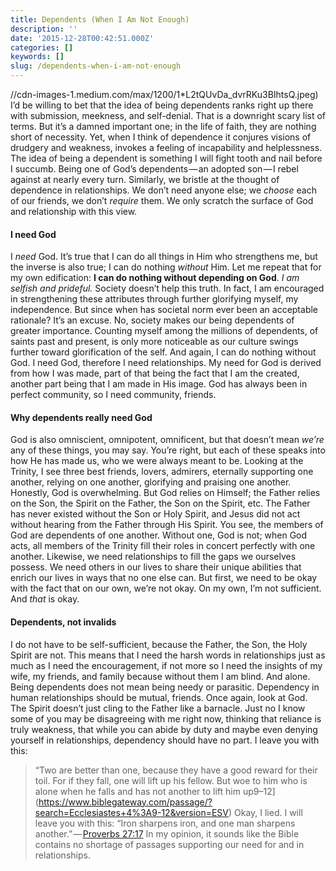 ```yaml
---
title: Dependents (When I Am Not Enough)
description: ''
date: '2015-12-28T00:42:51.000Z'
categories: []
keywords: []
slug: /dependents-when-i-am-not-enough
---
```

//cdn-images-1.medium.com/max/1200/1*L2tQUvDa_dvrRKu3BIhtsQ.jpeg)
I’d be willing to bet that the idea of being dependents ranks right up there with submission, meekness, and self-denial. That is a downright scary list of terms. But it’s a damned important one; in the life of faith, they are nothing short of necessity.
Yet, when I think of dependence it conjures visions of drudgery and weakness, invokes a feeling of incapability and helplessness. The idea of being a dependent is something I will fight tooth and nail before I succumb. Being one of God’s dependents _—_ an adopted son _—_ I rebel against at nearly every turn.
Similarly, we bristle at the thought of dependence in relationships. We don’t need anyone else; we _choose_ each of our friends, we don’t _require_ them. We only scratch the surface of God and relationship with this view.
#### I need God
I _need_ God. It’s true that I can do all things in Him who strengthens me, but the inverse is also true; I can do nothing _without_ Him. Let me repeat that for my own edification: **I can do nothing without depending on God**.
_I am selfish and prideful._ Society doesn’t help this truth. In fact, I am encouraged in strengthening these attributes through further glorifying myself, my independence. But since when has societal norm ever been an acceptable rationale? It’s an excuse.
No, society makes our being dependents of greater importance. Counting myself among the millions of dependents, of saints past and present, is only more noticeable as our culture swings further toward glorification of the self. And again, I can do nothing without God.
I need God, therefore I need relationships. My need for God is derived from how I was made, part of that being the fact that I am the created, another part being that I am made in His image. God has always been in perfect community, so I need community, friends.
#### Why dependents really need God
God is also omniscient, omnipotent, omnificent, but that doesn’t mean _we’re_ any of these things, you may say. You’re right, but each of these speaks into how He has made us, who we were always meant to be.
Looking at the Trinity, I see three best friends, lovers, admirers, eternally supporting one another, relying on one another, glorifying and praising one another. Honestly, God is overwhelming. But God relies on Himself; the Father relies on the Son, the Spirit on the Father, the Son on the Spirit, etc.
The Father has never existed without the Son or Holy Spirit, and Jesus did not act without hearing from the Father through His Spirit. You see, the members of God are dependents of one another. Without one, God is not; when God acts, all members of the Trinity fill their roles in concert perfectly with one another.
Likewise, we need relationships to fill the gaps we ourselves possess. We need others in our lives to share their unique abilities that enrich our lives in ways that no one else can. But first, we need to be okay with the fact that on our own, we’re not okay. On my own, I’m not sufficient. And _that_ is okay.
#### Dependents, not invalids
I do not have to be self-sufficient, because the Father, the Son, the Holy Spirit are not. This means that I need the harsh words in relationships just as much as I need the encouragement, if not more so I need the insights of my wife, my friends, and family because without them I am blind. And alone.
Being dependents does not mean being needy or parasitic. Dependency in human relationships should be mutual, friends. Once again, look at God. The Spirit doesn’t just cling to the Father like a barnacle. Just no
I know some of you may be disagreeing with me right now, thinking that reliance is truly weakness, that while you can abide by duty and maybe even denying yourself in relationships, dependency should have no part. I leave you with this:
> “Two are better than one, because they have a good reward for their toil. For if they fall, one will lift up his fellow. But woe to him who is alone when he falls and has not another to lift him up9–12](https://www.biblegateway.com/passage/?search=Ecclesiastes+4%3A9-12&version=ESV)
Okay, I lied. I will leave you with this:
> “Iron sharpens iron, and one man sharpens another.” — [Proverbs 27:17](https://www.biblegateway.com/passage/?search=Proverbs+27%3A17&version=ESV)
In my opinion, it sounds like the Bible contains no shortage of passages supporting our need for and in relationships.
